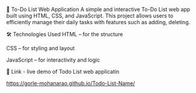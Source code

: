 📝 To-Do List Web Application
A simple and interactive To-Do List web app built using HTML, CSS, and JavaScript. This project allows users to efficiently manage their daily tasks with features such as adding, deleting.

🛠️ Technologies Used
HTML – for the structure

CSS – for styling and layout

JavaScript  – for interactivity and logic

🔗 Link - live demo of Todo List web applicatin 

https://gorle-mohanarao.github.io/Todo-List-Name/
